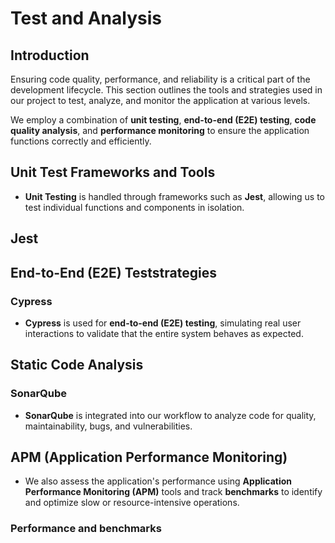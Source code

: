 # Test and Analysis

## Introduction
Ensuring code quality, performance, and reliability is a critical part of the development lifecycle. This section outlines the tools and strategies used in our project to test, analyze, and monitor the application at various levels.

We employ a combination of **unit testing**, **end-to-end (E2E) testing**, **code quality analysis**, and **performance monitoring** to ensure the application functions correctly and efficiently.

## Unit Test Frameworks and Tools

- **Unit Testing** is handled through frameworks such as **Jest**, allowing us to test individual functions and components in isolation.

## Jest


## End-to-End (E2E) Teststrategies

### Cypress

- **Cypress** is used for **end-to-end (E2E) testing**, simulating real user interactions to validate that the entire system behaves as expected.

## Static Code Analysis

### SonarQube
- **SonarQube** is integrated into our workflow to analyze code for quality, maintainability, bugs, and vulnerabilities.

## APM (Application Performance Monitoring)
- We also assess the application's performance using **Application Performance Monitoring (APM)** tools and track **benchmarks** to identify and optimize slow or resource-intensive operations.

### Performance and benchmarks





